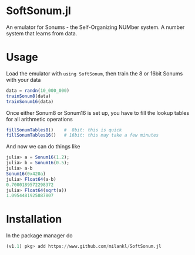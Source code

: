 # SoftSonum.jl
An emulator for Sonums - the Self-Organizing NUMber system. A number system that learns from data.

# Usage
Load the emulator with `using SoftSonum`, then train the 8 or 16bit Sonums with your data
```julia
data = randn(10_000_000)
trainSonum8(data)
trainSonum16(data)
```
Once either Sonum8 or Sonum16 is set up, you have to fill the lookup tables for all arithmetic operations
```julia
fillSonumTables8()    #  8bit: this is quick
fillSonumTables16()   # 16bit: this may take a few minutes
```
And now we can do things like
```julia
julia> a = Sonum16(1.2);
julia> b = Sonum16(0.5);
julia> a-b
Sonum16(0x420a)
julia> Float64(a-b)
0.7000189572298372
julia> Float64(sqrt(a))
1.0954481925887807
```

# Installation
In the package manager do
```julia
(v1.1) pkg> add https://www.github.com/milankl/SoftSonum.jl
```



